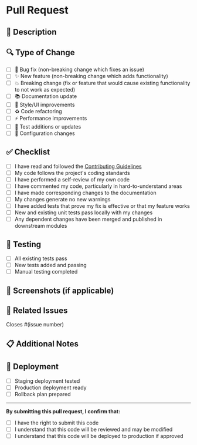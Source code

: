 # Pull Request

## 📝 Description
<!-- Provide a clear and concise description of what this PR does -->

## 🔍 Type of Change
- [ ] 🐛 Bug fix (non-breaking change which fixes an issue)
- [ ] ✨ New feature (non-breaking change which adds functionality)
- [ ] 💥 Breaking change (fix or feature that would cause existing functionality to not work as expected)
- [ ] 📚 Documentation update
- [ ] 🎨 Style/UI improvements
- [ ] ♻️ Code refactoring
- [ ] ⚡ Performance improvements
- [ ] 🧪 Test additions or updates
- [ ] 🔧 Configuration changes

## ✅ Checklist
<!-- Before submitting this PR, please make sure you have completed the following: -->

- [ ] I have read and followed the [Contributing Guidelines](CONTRIBUTING.md)
- [ ] My code follows the project's coding standards
- [ ] I have performed a self-review of my own code
- [ ] I have commented my code, particularly in hard-to-understand areas
- [ ] I have made corresponding changes to the documentation
- [ ] My changes generate no new warnings
- [ ] I have added tests that prove my fix is effective or that my feature works
- [ ] New and existing unit tests pass locally with my changes
- [ ] Any dependent changes have been merged and published in downstream modules

## 🧪 Testing
<!-- Describe the tests you ran to verify your changes -->

- [ ] All existing tests pass
- [ ] New tests added and passing
- [ ] Manual testing completed

## 📸 Screenshots (if applicable)
<!-- Add screenshots to help explain your changes -->

## 🔗 Related Issues
<!-- Link to any related issues -->

Closes #(issue number)

## 📋 Additional Notes
<!-- Add any other context about the pull request here -->

## 🚀 Deployment
- [ ] Staging deployment tested
- [ ] Production deployment ready
- [ ] Rollback plan prepared

---

**By submitting this pull request, I confirm that:**
- [ ] I have the right to submit this code
- [ ] I understand that this code will be reviewed and may be modified
- [ ] I understand that this code will be deployed to production if approved
